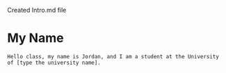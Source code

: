 Created Intro.md file
# My Name
    Hello class, my name is Jordan, and I am a student at the University of [type the university name].